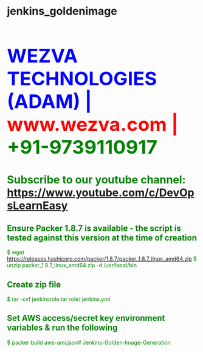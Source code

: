 # jenkins_goldenimage

<html><body><h1 style="font-size:50px;color:blue;">WEZVA TECHNOLOGIES (ADAM) | <font style="color:red;"> www.wezva.com | <font style="color:green;"> +91-9739110917 </h1>
<h1> Subscribe to our youtube channel: 
<a href="https://www.youtube.com/c/DevOpsLearnEasy">https://www.youtube.com/c/DevOpsLearnEasy</a> </h1>
</body></html>

## Ensure Packer 1.8.7 is available - the script is tested against this version at the time of creation ##
 $ wget https://releases.hashicorp.com/packer/1.8.7/packer_1.8.7_linux_amd64.zip
 $ unzip packer_1.8.7_linux_amd64.zip -d /usr/local/bin


## Create zip file
 $ tar -cvf jenkinsrole.tar role/ jenkins.yml

## Set AWS access/secret key environment variables & run the following
 $ packer build aws-ami.json# Jenkins-Golden-Image-Generation

